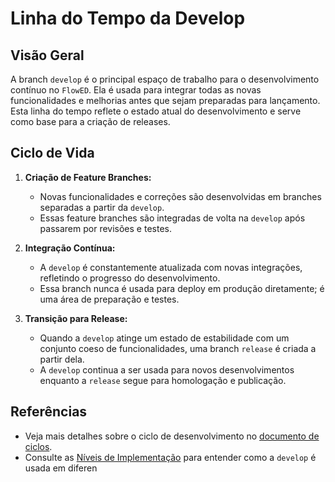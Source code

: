 # Linha do Tempo da Develop

## Visão Geral

A branch `develop` é o principal espaço de trabalho para o desenvolvimento contínuo no `FlowED`. Ela é usada para integrar todas as novas funcionalidades e melhorias antes que sejam preparadas para lançamento. Esta linha do tempo reflete o estado atual do desenvolvimento e serve como base para a criação de releases.

## Ciclo de Vida

1. **Criação de Feature Branches:**
   - Novas funcionalidades e correções são desenvolvidas em branches separadas a partir da `develop`.
   - Essas feature branches são integradas de volta na `develop` após passarem por revisões e testes.

2. **Integração Contínua:**
   - A `develop` é constantemente atualizada com novas integrações, refletindo o progresso do desenvolvimento.
   - Essa branch nunca é usada para deploy em produção diretamente; é uma área de preparação e testes.

3. **Transição para Release:**
   - Quando a `develop` atinge um estado de estabilidade com um conjunto coeso de funcionalidades, uma branch `release` é criada a partir dela.
   - A `develop` continua a ser usada para novos desenvolvimentos enquanto a `release` segue para homologação e publicação.

## Referências

- Veja mais detalhes sobre o ciclo de desenvolvimento no [documento de ciclos](./docs/pt-br/cycles/development.md).
- Consulte as [Níveis de Implementação](./docs/pt-br/levels/intermediate.md) para entender como a `develop` é usada em diferen
